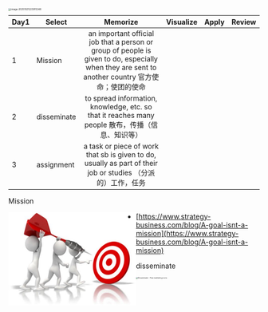 <img src="https://leslieyedoc.oss-cn-shanghai.aliyuncs.com/img/20251021-223924-image-20251021223915348.png" alt="image-20251021223915348" style="zoom: 33%;float:left" />

| Day1 | Select      |                           Memorize                           | Visualize | Apply | Review |
| ---- | ----------- | :----------------------------------------------------------: | :-------- | ----- | ------ |
| 1    | Mission     | an important official job that a person or group of people is given to do, especially when they are sent to another country 官方使命；使团的使命 |           |       |        |
| 2    | disseminate | to spread information, knowledge, etc. so that it reaches many people 散布，传播（信息、知识等） |           |       |        |
| 3    | assignment  | a task or piece of work that sb is given to do, usually as part of their job or studies （分派的）工作，任务 |           |       |        |

Mission

<img src="word--review&use_1.assets/908e2b61-20251021224308307.jpg" alt="&quot;mission&quot; picture" style="zoom:50%;float:left" />

- [https://www.strategy-business.com/blog/A-goal-isnt-a-mission](https://www.strategy-business.com/blog/A-goal-isnt-a-mission)

disseminate

<img src="https://leslieyedoc.oss-cn-shanghai.aliyuncs.com/img/20251021-225040-12342590.png" alt="Disseminate - Free marketing icons" style="zoom:25%;float:left" />